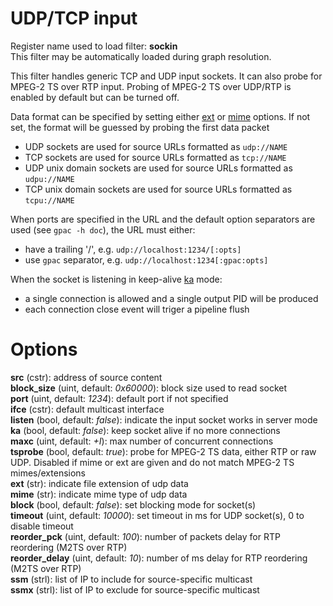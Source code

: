 <!-- automatically generated - do not edit, patch gpac/applications/gpac/gpac.c -->

# UDP/TCP input  
  
Register name used to load filter: __sockin__  
This filter may be automatically loaded during graph resolution.  
  
This filter handles generic TCP and UDP input sockets. It can also probe for MPEG-2 TS over RTP input. Probing of MPEG-2 TS over UDP/RTP is enabled by default but can be turned off.  
  
Data format can be specified by setting either [ext](#ext) or [mime](#mime) options. If not set, the format will be guessed by probing the first data packet  
  
- UDP sockets are used for source URLs formatted as `udp://NAME`  
- TCP sockets are used for source URLs formatted as `tcp://NAME`  
- UDP unix domain sockets are used for source URLs formatted as `udpu://NAME`  
- TCP unix domain sockets are used for source URLs formatted as `tcpu://NAME`  
  
When ports are specified in the URL and the default option separators are used (see `gpac -h doc`), the URL must either:  
- have a trailing '/', e.g. `udp://localhost:1234/[:opts]`  
- use `gpac` separator, e.g. `udp://localhost:1234[:gpac:opts]`  
  
When the socket is listening in keep-alive [ka](#ka) mode:  
- a single connection is allowed and a single output PID will be produced  
- each connection close event will triger a pipeline flush  
  

# Options    
  
<a id="src">__src__</a> (cstr): address of source content  
<a id="block_size">__block_size__</a> (uint, default: _0x60000_): block size used to read socket  
<a id="port">__port__</a> (uint, default: _1234_): default port if not specified  
<a id="ifce">__ifce__</a> (cstr): default multicast interface  
<a id="listen">__listen__</a> (bool, default: _false_): indicate the input socket works in server mode  
<a id="ka">__ka__</a> (bool, default: _false_): keep socket alive if no more connections  
<a id="maxc">__maxc__</a> (uint, default: _+I_): max number of concurrent connections  
<a id="tsprobe">__tsprobe__</a> (bool, default: _true_): probe for MPEG-2 TS data, either RTP or raw UDP. Disabled if mime or ext are given and do not match MPEG-2 TS mimes/extensions  
<a id="ext">__ext__</a> (str): indicate file extension of udp data  
<a id="mime">__mime__</a> (str): indicate mime type of udp data  
<a id="block">__block__</a> (bool, default: _false_): set blocking mode for socket(s)  
<a id="timeout">__timeout__</a> (uint, default: _10000_): set timeout in ms for UDP socket(s), 0 to disable timeout  
<a id="reorder_pck">__reorder_pck__</a> (uint, default: _100_): number of packets delay for RTP reordering (M2TS over RTP)   
<a id="reorder_delay">__reorder_delay__</a> (uint, default: _10_): number of ms delay for RTP reordering (M2TS over RTP)  
<a id="ssm">__ssm__</a> (strl): list of IP to include for source-specific multicast  
<a id="ssmx">__ssmx__</a> (strl): list of IP to exclude for source-specific multicast  
  
